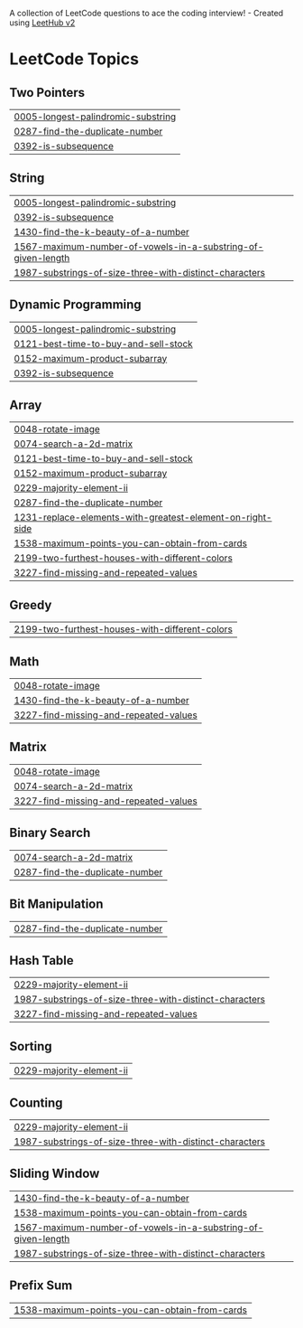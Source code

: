 A collection of LeetCode questions to ace the coding interview! - Created using [LeetHub v2](https://github.com/arunbhardwaj/LeetHub-2.0)
<!---LeetCode Topics Start-->
# LeetCode Topics
## Two Pointers
|  |
| ------- |
| [0005-longest-palindromic-substring](https://github.com/yoshiiita/leetcode/tree/master/0005-longest-palindromic-substring) |
| [0287-find-the-duplicate-number](https://github.com/yoshiiita/leetcode/tree/master/0287-find-the-duplicate-number) |
| [0392-is-subsequence](https://github.com/yoshiiita/leetcode/tree/master/0392-is-subsequence) |
## String
|  |
| ------- |
| [0005-longest-palindromic-substring](https://github.com/yoshiiita/leetcode/tree/master/0005-longest-palindromic-substring) |
| [0392-is-subsequence](https://github.com/yoshiiita/leetcode/tree/master/0392-is-subsequence) |
| [1430-find-the-k-beauty-of-a-number](https://github.com/yoshiiita/leetcode/tree/master/1430-find-the-k-beauty-of-a-number) |
| [1567-maximum-number-of-vowels-in-a-substring-of-given-length](https://github.com/yoshiiita/leetcode/tree/master/1567-maximum-number-of-vowels-in-a-substring-of-given-length) |
| [1987-substrings-of-size-three-with-distinct-characters](https://github.com/yoshiiita/leetcode/tree/master/1987-substrings-of-size-three-with-distinct-characters) |
## Dynamic Programming
|  |
| ------- |
| [0005-longest-palindromic-substring](https://github.com/yoshiiita/leetcode/tree/master/0005-longest-palindromic-substring) |
| [0121-best-time-to-buy-and-sell-stock](https://github.com/yoshiiita/leetcode/tree/master/0121-best-time-to-buy-and-sell-stock) |
| [0152-maximum-product-subarray](https://github.com/yoshiiita/leetcode/tree/master/0152-maximum-product-subarray) |
| [0392-is-subsequence](https://github.com/yoshiiita/leetcode/tree/master/0392-is-subsequence) |
## Array
|  |
| ------- |
| [0048-rotate-image](https://github.com/yoshiiita/leetcode/tree/master/0048-rotate-image) |
| [0074-search-a-2d-matrix](https://github.com/yoshiiita/leetcode/tree/master/0074-search-a-2d-matrix) |
| [0121-best-time-to-buy-and-sell-stock](https://github.com/yoshiiita/leetcode/tree/master/0121-best-time-to-buy-and-sell-stock) |
| [0152-maximum-product-subarray](https://github.com/yoshiiita/leetcode/tree/master/0152-maximum-product-subarray) |
| [0229-majority-element-ii](https://github.com/yoshiiita/leetcode/tree/master/0229-majority-element-ii) |
| [0287-find-the-duplicate-number](https://github.com/yoshiiita/leetcode/tree/master/0287-find-the-duplicate-number) |
| [1231-replace-elements-with-greatest-element-on-right-side](https://github.com/yoshiiita/leetcode/tree/master/1231-replace-elements-with-greatest-element-on-right-side) |
| [1538-maximum-points-you-can-obtain-from-cards](https://github.com/yoshiiita/leetcode/tree/master/1538-maximum-points-you-can-obtain-from-cards) |
| [2199-two-furthest-houses-with-different-colors](https://github.com/yoshiiita/leetcode/tree/master/2199-two-furthest-houses-with-different-colors) |
| [3227-find-missing-and-repeated-values](https://github.com/yoshiiita/leetcode/tree/master/3227-find-missing-and-repeated-values) |
## Greedy
|  |
| ------- |
| [2199-two-furthest-houses-with-different-colors](https://github.com/yoshiiita/leetcode/tree/master/2199-two-furthest-houses-with-different-colors) |
## Math
|  |
| ------- |
| [0048-rotate-image](https://github.com/yoshiiita/leetcode/tree/master/0048-rotate-image) |
| [1430-find-the-k-beauty-of-a-number](https://github.com/yoshiiita/leetcode/tree/master/1430-find-the-k-beauty-of-a-number) |
| [3227-find-missing-and-repeated-values](https://github.com/yoshiiita/leetcode/tree/master/3227-find-missing-and-repeated-values) |
## Matrix
|  |
| ------- |
| [0048-rotate-image](https://github.com/yoshiiita/leetcode/tree/master/0048-rotate-image) |
| [0074-search-a-2d-matrix](https://github.com/yoshiiita/leetcode/tree/master/0074-search-a-2d-matrix) |
| [3227-find-missing-and-repeated-values](https://github.com/yoshiiita/leetcode/tree/master/3227-find-missing-and-repeated-values) |
## Binary Search
|  |
| ------- |
| [0074-search-a-2d-matrix](https://github.com/yoshiiita/leetcode/tree/master/0074-search-a-2d-matrix) |
| [0287-find-the-duplicate-number](https://github.com/yoshiiita/leetcode/tree/master/0287-find-the-duplicate-number) |
## Bit Manipulation
|  |
| ------- |
| [0287-find-the-duplicate-number](https://github.com/yoshiiita/leetcode/tree/master/0287-find-the-duplicate-number) |
## Hash Table
|  |
| ------- |
| [0229-majority-element-ii](https://github.com/yoshiiita/leetcode/tree/master/0229-majority-element-ii) |
| [1987-substrings-of-size-three-with-distinct-characters](https://github.com/yoshiiita/leetcode/tree/master/1987-substrings-of-size-three-with-distinct-characters) |
| [3227-find-missing-and-repeated-values](https://github.com/yoshiiita/leetcode/tree/master/3227-find-missing-and-repeated-values) |
## Sorting
|  |
| ------- |
| [0229-majority-element-ii](https://github.com/yoshiiita/leetcode/tree/master/0229-majority-element-ii) |
## Counting
|  |
| ------- |
| [0229-majority-element-ii](https://github.com/yoshiiita/leetcode/tree/master/0229-majority-element-ii) |
| [1987-substrings-of-size-three-with-distinct-characters](https://github.com/yoshiiita/leetcode/tree/master/1987-substrings-of-size-three-with-distinct-characters) |
## Sliding Window
|  |
| ------- |
| [1430-find-the-k-beauty-of-a-number](https://github.com/yoshiiita/leetcode/tree/master/1430-find-the-k-beauty-of-a-number) |
| [1538-maximum-points-you-can-obtain-from-cards](https://github.com/yoshiiita/leetcode/tree/master/1538-maximum-points-you-can-obtain-from-cards) |
| [1567-maximum-number-of-vowels-in-a-substring-of-given-length](https://github.com/yoshiiita/leetcode/tree/master/1567-maximum-number-of-vowels-in-a-substring-of-given-length) |
| [1987-substrings-of-size-three-with-distinct-characters](https://github.com/yoshiiita/leetcode/tree/master/1987-substrings-of-size-three-with-distinct-characters) |
## Prefix Sum
|  |
| ------- |
| [1538-maximum-points-you-can-obtain-from-cards](https://github.com/yoshiiita/leetcode/tree/master/1538-maximum-points-you-can-obtain-from-cards) |
<!---LeetCode Topics End-->
